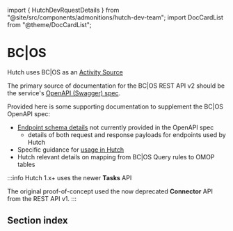 import { HutchDevRquestDetails } from "@site/src/components/admonitions/hutch-dev-team";
import DocCardList from "@theme/DocCardList";

# BC|OS

Hutch uses BC|OS as an [Activity Source](/docs/devs/deprecated/detailed-overview/activity-sources#bcos-rquest)

The primary source of documentation for the BC|OS REST API v2 should be the service's [OpenAPI (Swagger) spec](bcos/open-api).

Provided here is some supporting documentation to supplement the BC|OS OpenAPI spec:

- [Endpoint schema details](bcos/endpoint-schema) not currently provided in the OpenAPI spec
  - details of both request and response payloads for endpoints used by Hutch
- Specific guidance for [usage in Hutch](bcos/hutch-usage)
- Hutch relevant details on mapping from BC|OS Query rules to OMOP tables

:::info
Hutch 1.x+ uses the newer **Tasks** API

The original proof-of-concept used the now deprecated **Connector** API from the REST API v1.
:::

<HutchDevRquestDetails />

## Section index

<DocCardList />
